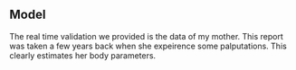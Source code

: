 ## Model
The real time validation we provided is the data of my mother. This report was taken a few years back when she expeirence some palputations. This clearly estimates her body parameters.
